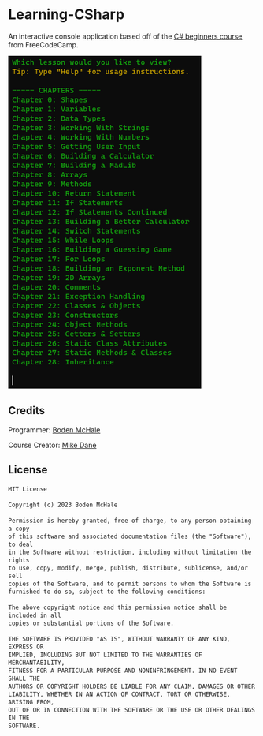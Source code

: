 # Learning-CSharp

An interactive console application based off of the [C# beginners course](https://youtu.be/GhQdlIFylQ8?si=P3Es8gfgfm93tF55) from FreeCodeCamp.

![Screenshot of the main menu](images/Main-Menu.png "Main Menu")

## Credits

Programmer: [Boden McHale](bodenmchale.github.io)

Course Creator: [Mike Dane](https://www.giraffeacademy.com)

## License

```
MIT License

Copyright (c) 2023 Boden McHale

Permission is hereby granted, free of charge, to any person obtaining a copy
of this software and associated documentation files (the "Software"), to deal
in the Software without restriction, including without limitation the rights
to use, copy, modify, merge, publish, distribute, sublicense, and/or sell
copies of the Software, and to permit persons to whom the Software is
furnished to do so, subject to the following conditions:

The above copyright notice and this permission notice shall be included in all
copies or substantial portions of the Software.

THE SOFTWARE IS PROVIDED "AS IS", WITHOUT WARRANTY OF ANY KIND, EXPRESS OR
IMPLIED, INCLUDING BUT NOT LIMITED TO THE WARRANTIES OF MERCHANTABILITY,
FITNESS FOR A PARTICULAR PURPOSE AND NONINFRINGEMENT. IN NO EVENT SHALL THE
AUTHORS OR COPYRIGHT HOLDERS BE LIABLE FOR ANY CLAIM, DAMAGES OR OTHER
LIABILITY, WHETHER IN AN ACTION OF CONTRACT, TORT OR OTHERWISE, ARISING FROM,
OUT OF OR IN CONNECTION WITH THE SOFTWARE OR THE USE OR OTHER DEALINGS IN THE
SOFTWARE.
```